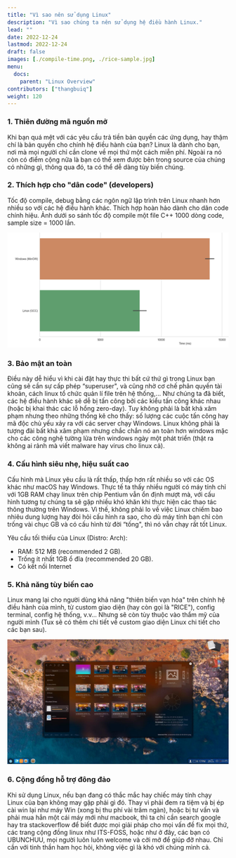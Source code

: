 ```yaml
---
title: "Vì sao nên sử dụng Linux"
description: "Vì sao chúng ta nên sử dụng hệ điều hành Linux."
lead: ""
date: 2022-12-24
lastmod: 2022-12-24
draft: false
images: [./compile-time.png, ./rice-sample.jpg]
menu:
  docs:
    parent: "Linux Overview"
contributors: ["thangbuiq"]
weight: 120
---
```


### 1. Thiên đường mã nguồn mở

Khi bạn quá mệt với các yêu cầu trả tiền bản quyền các ứng dụng, hay thậm chí là bản quyền cho chính hệ điều hành của bạn?
Linux là dành cho bạn, nơi mà mọi người chỉ cần clone về mọi thứ một cách miễn phí.
Ngoài ra nó còn có điểm cộng nữa là bạn có thể xem được bên trong source của chúng có những gì, thông qua đó, ta có thể dễ dàng tùy biến chúng.

### 2. Thích hợp cho "dân code" (developers)

Tốc độ compile, debug bằng các ngôn ngữ lập trình trên Linux nhanh hơn nhiều so với các hệ điều hành khác.
Thích hợp hoàn hảo dành cho dân code chính hiệu.
Ảnh dưới so sánh tốc độ compile một file C++ 1000 dòng code, sample size = 1000 lần.

![](compile-time.png)

### 3. Bảo mật an toàn

Điều này dễ hiểu vì khi cài đặt hay thực thi bất cứ thứ gì trong Linux bạn cũng sẽ cần sự cấp phép “superuser", và cũng nhờ cơ chế phân quyền tài khoản, cách linux tổ chức quản lí file trên hệ thống,...
Như chúng ta đã biết, các hệ điều hành khác sẽ dễ bị tấn công bởi các kiểu tấn công khác nhau (hoặc bị khai thác các lỗ hổng zero-day).
Tuy không phải là bất khả xâm phạm nhưng theo những thống kê cho thấy: số lượng các cuộc tấn công hay mã độc chủ yếu xảy ra với các server chạy Windows.
Linux không phải là tượng đài bất khả xâm phạm nhưng chắc chắn nó an toàn hơn windows mặc cho các công nghệ tường lửa trên windows ngày một phát triển (thật ra không ai rảnh mà viết malware hay virus cho linux cả).

### 4. Cấu hình siêu nhẹ, hiệu suất cao

Cấu hình mà Linux yêu cầu là rất thấp, thấp hơn rất nhiều so với các OS khác như macOS hay Windows.
Thực tế ta thấy nhiều người có máy tính chỉ với 1GB RAM chạy linux trên chip Pentium vẫn ổn định mượt mà, với cấu hình tương tự chúng ta sẽ gặp nhiều khó khăn khi thực hiện các thao tác thông thường trên Windows.
Vì thế, không phải lo về việc Linux chiếm bao nhiêu dung lượng hay đòi hỏi cấu hình ra sao, cho dù máy tính bạn chỉ còn trống vài chục GB và có cấu hình từ đời “tống", thì nó vẫn chạy rất tốt Linux.

Yêu cầu tối thiểu của Linux (Distro: Arch):

- RAM: 512 MB (recommended 2 GB).
- Trống ít nhất 1GB ổ đĩa (recommended 20 GB).
- Có kết nối Internet

### 5. Khả năng tùy biến cao

Linux mang lại cho người dùng khả năng "thiên biến vạn hóa" trên chính hệ điều hành của mình, từ custom giao diện (hay còn gọi là "RICE"), config terminal, config hệ thống, v.v…
Nhưng sẽ còn tùy thuộc vào thẩm mỹ của người mình (Tux sẽ có thêm chi tiết về custom giao diện Linux chi tiết cho các bạn sau).

![](rice-sample.jpg)

### 6. Cộng đồng hỗ trợ đông đảo

Khi sử dụng Linux, nếu bạn đang có thắc mắc hay chiếc máy tính chạy Linux của bạn không may gặp phải gì đó.
Thay vì phải đem ra tiệm và bị ép cài win lại như máy Win (xong bị thu phí vài trăm ngàn), hoặc bị tư vấn và phải mua hẳn một cái máy mới như macbook, thì ta chỉ cần search google hay tra stackoverflow để biết được mọi giải pháp cho mọi vấn đề fix mọi thứ, các trang cộng đồng linux như ITS-FOSS, hoặc như ở đây, các bạn có UBUNCHUU, mọi người luôn luôn welcome và cởi mở để giúp đỡ nhau.
Chỉ cần với tinh thần ham học hỏi, không việc gì là khó với chúng mình cả.
